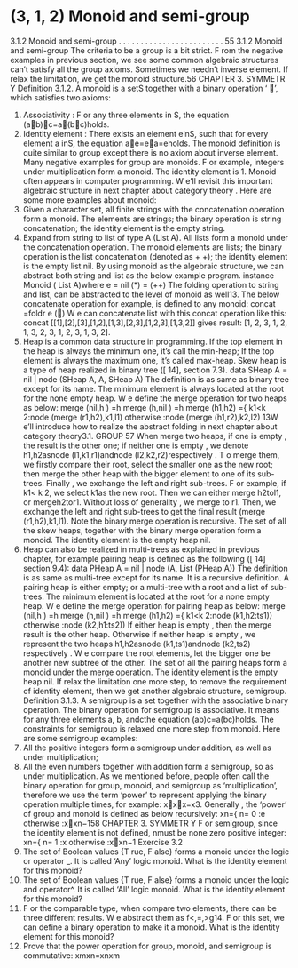 # (3, 1, 2) Monoid and semi-group

3.1.2 Monoid and semi-group . . . . . . . . . . . . . . . . . . . . . . . . 55
3.1.2 Monoid and semi-group
The criteria to be a group is a bit strict. F rom the negative examples in previous section,
we see some common algebraic structures can’t satisfy all the group axioms. Sometimes
we needn’t inverse element. If relax the limitation, we get the monoid structure.56 CHAPTER 3. SYMMETR Y
Definition 3.1.2. A monoid is a setS together with a binary operation ‘ ’, which
satisfies two axioms:
1. Associativity : F or any three elements in S, the equation (ab)c=a(bc)holds.
2. Identity element : There exists an element einS, such that for every element a
inS, the equation ae=ea=eholds.
The monoid definition is quite similar to group except there is no axiom about inverse element. Many negative examples for group are monoids. F or example, integers
under multiplication form a monoid. The identity element is 1. Monoid often appears in
computer programming. W e’ll revisit this important algebraic structure in next chapter
about category theory . Here are some more examples about monoid:
1. Given a character set, all finite strings with the concatenation operation form a
monoid. The elements are strings; the binary operation is string concatenation; the
identity element is the empty string.
2. Expand from string to list of type A (List A). All lists form a monoid under the
concatenation operation. The monoid elements are lists; the binary operation is the
list concatenation (denoted as + +); the identity element is the empty list nil.
By using monoid as the algebraic structure, we can abstract both string and list as
the below example program.
instance Monoid ( List A)where
e = nil
(*) = (++)
The folding operation to string and list, can be abstracted to the level of monoid as
well13. The below concatenate operation for example, is defined to any monoid:
concat =foldr e ()
W e can concatenate list with this concat operation like this:
concat [[1],[2],[3],[1,2],[1,3],[2,3],[1,2,3],[1,3,2]] gives result: [1, 2, 3, 1, 2, 1, 3,
2, 3, 1, 2, 3, 1, 3, 2].
3. Heap is a common data structure in programming. If the top element in the heap
is always the minimum one, it’s call the min-heap; If the top element is always the
maximum one, it’s called max-heap. Skew heap is a type of heap realized in binary
tree ([ 14], section 7.3).
data SHeap A = nil | node (SHeap A, A, SHeap A)
The definition is as same as binary tree except for its name. The minimum element is
always located at the root for the none empty heap. W e define the merge operation
for two heaps as below:
merge (nil,h ) =h
merge (h,nil ) =h
merge (h1,h2) ={
k1<k 2:node (merge (r1,h2),k1,l1)
otherwise :node (merge (h1,r2),k2,l2)
13W e’ll introduce how to realize the abstract folding in next chapter about category theory3.1. GROUP 57
When merge two heaps, if one is empty , the result is the other one; if neither one
is empty , we denote h1,h2asnode (l1,k1,r1)andnode (l2,k2,r2)respectively . T o
merge them, we firstly compare their root, select the smaller one as the new root;
then merge the other heap with the bigger element to one of its sub-trees. Finally ,
we exchange the left and right sub-trees. F or example, if k1< k 2, we select k1as
the new root. Then we can either merge h2tol1, or mergeh2tor1. Without loss
of generality , we merge to r1. Then, we exchange the left and right sub-trees to get
the final result (merge (r1,h2),k1,l1). Note the binary merge operation is recursive.
The set of all the skew heaps, together with the binary merge operation form a
monoid. The identity element is the empty heap nil.
4. Heap can also be realized in multi-trees as explained in previous chapter, for example
pairing heap is defined as the following ([ 14] section 9.4):
data PHeap A = nil | node (A, List (PHeap A))
The definition is as same as multi-tree except for its name. It is a recursive definition.
A pairing heap is either empty; or a multi-tree with a root and a list of sub-trees.
The minimum element is located at the root for a none empty heap. W e define the
merge operation for pairing heap as below:
merge (nil,h ) =h
merge (h,nil ) =h
merge (h1,h2) ={
k1<k 2:node (k1,h2:ts1))
otherwise :node (k2,h1:ts2))
If either heap is empty , then the merge result is the other heap. Otherwise if neither
heap is empty , we represent the two heaps h1,h2asnode (k1,ts1)andnode (k2,ts2)
respectively . W e compare the root elements, let the bigger one be another new subtree of the other. The set of all the pairing heaps form a monoid under the merge
operation. The identity element is the empty heap nil.
If relax the limitation one more step, to remove the requirement of identity element,
then we get another algebraic structure, semigroup.
Definition 3.1.3. A semigroup is a set together with the associative binary operation.
The binary operation for semigroup is associative. It means for any three elements a,
b, andcthe equation (ab)c=a(bc)holds. The constraints for semigroup is relaxed one
more step from monoid. Here are some semigroup examples:
1. All the positive integers form a semigroup under addition, as well as under multiplication;
2. All the even numbers together with addition form a semigroup, so as under multiplication.
As we mentioned before, people often call the binary operation for group, monoid, and
semigroup as ‘multiplication’, therefore we use the term ‘power’ to represent applying the
binary operation multiple times, for example: xxx=x3. Generally , the ‘power’ of
group and monoid is defined as below recursively:
xn={
n= 0 :e
otherwise :xxn−158 CHAPTER 3. SYMMETR Y
F or semigroup, since the identity element is not defined, nmust be none zero positive
integer:
xn={
n= 1 :x
otherwise :xxn−1
Exercise 3.2
1. The set of Boolean values {T rue, F alse} forms a monoid under the logic or operator
_. It is called ‘Any’ logic monoid. What is the identity element for this monoid?
2. The set of Boolean values {T rue, F alse} forms a monoid under the logic and operator^. It is called ‘All’ logic monoid. What is the identity element for this monoid?
3. F or the comparable type, when compare two elements, there can be three different
results. W e abstract them as f<,=,>g14. F or this set, we can define a binary
operation to make it a monoid. What is the identity element for this monoid?
4. Prove that the power operation for group, monoid, and semigroup is commutative:
xmxn=xnxm
